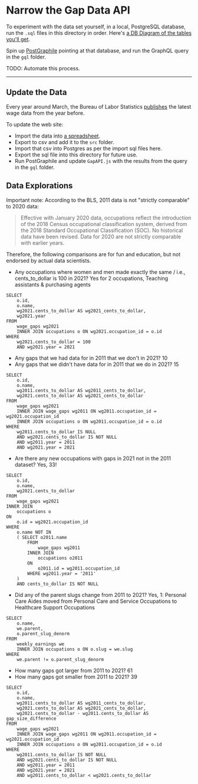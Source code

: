 # Narrow the Gap Data API

To experiment with the data set yourself, in a local, PostgreSQL database, run the `.sql` files in this directory in order. Here's [a DB Diagram of the tables you'll get](https://dbdiagram.io/d/5e95c0d239d18f5553fd946c).

Spin up [PostGraphile](https://www.graphile.org/postgraphile/) pointing at that database, and run the GraphQL query in the `gql` folder.

TODO: Automate this process.

---

## Update the Data

Every year around March, the Bureau of Labor Statistics [publishes](http://www.bls.gov/cps/cpsaat39.htm) the latest wage data from the year before.

To update the web site:

- Import the data into [a spreadsheet](https://docs.google.com/spreadsheets/d/1KQFBYYBdFoHtYoixBCERvgTiWkU6YcyeX_-Wzo1g1hc/edit?usp=sharing).
- Export to csv and add it to the `src` folder.
- Import that csv into Postgres as per the import sql files here.
- Export the sql file into this directory for future use.
- Run PostGraphile and update `GapAPI.js` with the results from the query in the `gql` folder.

## Data Explorations

Important note: According to the BLS, 2011 data is not "strictly comparable" to 2020 data:

> Effective with January 2020 data, occupations reflect the introduction of the 2018 Census occupational classification system, derived from the 2018 Standard Occupational Classification (SOC). No historical data have been revised. Data for 2020 are not strictly comparable with earlier years.

Therefore, the following comparisons are for fun and education, but not endorsed by actual data scientists.

- Any occupations where women and men made exactly the same / i.e., cents_to_dollar is 100 in 2021?
  Yes for 2 occupations, Teaching assistants & purchasing agents

```
SELECT
	o.id,
	o.name,
	wg2021.cents_to_dollar AS wg2021_cents_to_dollar,
	wg2021.year
FROM
	wage_gaps wg2021
	INNER JOIN occupations o ON wg2021.occupation_id = o.id
WHERE
	wg2021.cents_to_dollar = 100
	AND wg2021.year = 2021
```

- Any gaps that we had data for in 2011 that we don't in 2021? 10
- Any gaps that we didn't have data for in 2011 that we do in 2021? 15

```
SELECT
	o.id,
	o.name,
	wg2011.cents_to_dollar AS wg2011_cents_to_dollar,
	wg2021.cents_to_dollar AS wg2021_cents_to_dollar
FROM
	wage_gaps wg2021
	INNER JOIN wage_gaps wg2011 ON wg2011.occupation_id = wg2021.occupation_id
	INNER JOIN occupations o ON wg2011.occupation_id = o.id
WHERE
	wg2011.cents_to_dollar IS NULL
	AND wg2021.cents_to_dollar IS NOT NULL
	AND wg2011.year = 2011
	AND wg2021.year = 2021
```

- Are there any new occupations with gaps in 2021 not in the 2011 dataset?
  Yes, 33!

```
SELECT
    o.id,
    o.name,
    wg2021.cents_to_dollar
FROM
	wage_gaps wg2021
INNER JOIN
	occupations o
ON
	o.id = wg2021.occupation_id
WHERE
	o.name NOT IN
	( SELECT o2011.name
		FROM
			wage_gaps wg2011
		INNER JOIN
			occupations o2011
		ON
			o2011.id = wg2011.occupation_id
		WHERE wg2011.year = '2011'
	)
	AND cents_to_dollar IS NOT NULL
```

- Did any of the parent slugs change from 2011 to 2021?
  Yes, 1: Personal Care Aides moved from Personal Care and Service Occupations to Healthcare Support Occupations

```
SELECT
	o.name,
	we.parent,
	o.parent_slug_denorm
FROM
	weekly_earnings we
	INNER JOIN occupations o ON o.slug = we.slug
WHERE
	we.parent != o.parent_slug_denorm
```

- How many gaps got larger from 2011 to 2021? 61
- How many gaps got smaller from 2011 to 2021? 39

```
SELECT
	o.id,
	o.name,
	wg2011.cents_to_dollar AS wg2011_cents_to_dollar,
	wg2021.cents_to_dollar AS wg2021_cents_to_dollar,
	wg2021.cents_to_dollar - wg2011.cents_to_dollar AS gap_size_difference
FROM
	wage_gaps wg2021
	INNER JOIN wage_gaps wg2011 ON wg2011.occupation_id = wg2021.occupation_id
	INNER JOIN occupations o ON wg2011.occupation_id = o.id
WHERE
	wg2011.cents_to_dollar IS NOT NULL
	AND wg2021.cents_to_dollar IS NOT NULL
	AND wg2011.year = 2011
	AND wg2021.year = 2021
	AND wg2011.cents_to_dollar < wg2021.cents_to_dollar
```
